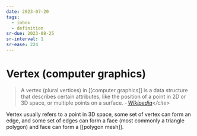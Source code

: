 ```yaml
---
date: 2023-07-20
tags:
  - inbox
  - definition
sr-due: 2023-08-25
sr-interval: 1
sr-ease: 224
---
```


# Vertex (computer graphics)

> A vertex (plural vertices) in [[computer graphics]] is a data structure that
> describes certain attributes, like the position of a point in 2D or 3D space,
> or multiple points on a surface.
> -&thinsp;<cite>[Wikipedia](https://en.wikipedia.org/wiki/Vertex_(computer_graphics))</cite>

Vertex usually refers to a point in 3D space, some set of vertex can form an
edge, and some set of edges can form a face (most commonly a triangle polygon)
and face can form a [[polygon mesh]].
